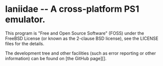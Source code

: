 laniidae -- A cross-platform PS1 emulator.
==========================================

This program is "Free and Open Source Software" (FOSS) under the FreeBSD License
(or known as the 2-clause BSD license), see the LICENSE files for the details.

The development tree and other facilities (such as error reporting or other
information) can be found on [the GitHub page][].

[github]: http://github.com/dkingston/laniidae
